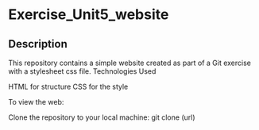 
 # Exercise_Unit5_website
 ## Description
This repository contains a simple website created as part of a Git exercise with a stylesheet css file.
Technologies Used

HTML for structure
CSS for the style

To view the web:

Clone the repository to your local machine:
git clone (url)
